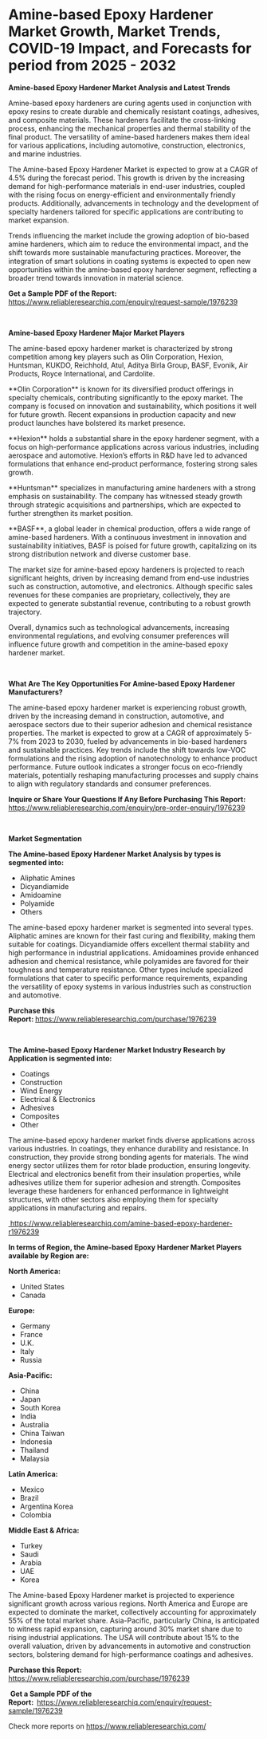 <p><h1>Amine-based Epoxy Hardener Market Growth, Market Trends, COVID-19 Impact, and Forecasts for period from 2025 - 2032</h1></p><p><strong>Amine-based Epoxy Hardener Market Analysis and Latest Trends</strong></p>
<p><p>Amine-based epoxy hardeners are curing agents used in conjunction with epoxy resins to create durable and chemically resistant coatings, adhesives, and composite materials. These hardeners facilitate the cross-linking process, enhancing the mechanical properties and thermal stability of the final product. The versatility of amine-based hardeners makes them ideal for various applications, including automotive, construction, electronics, and marine industries.</p><p>The Amine-based Epoxy Hardener Market is expected to grow at a CAGR of 4.5% during the forecast period. This growth is driven by the increasing demand for high-performance materials in end-user industries, coupled with the rising focus on energy-efficient and environmentally friendly products. Additionally, advancements in technology and the development of specialty hardeners tailored for specific applications are contributing to market expansion. </p><p>Trends influencing the market include the growing adoption of bio-based amine hardeners, which aim to reduce the environmental impact, and the shift towards more sustainable manufacturing practices. Moreover, the integration of smart solutions in coating systems is expected to open new opportunities within the amine-based epoxy hardener segment, reflecting a broader trend towards innovation in material science.</p></p>
<p><strong>Get a Sample PDF of the Report:&nbsp;</strong> <a href="https://www.reliableresearchiq.com/enquiry/request-sample/1976239?utm_campaign=2319&utm_medium=2&utm_source=Github&utm_content=ia&utm_term=03042025&utm_id=amine-based-epoxy-hardener">https://www.reliableresearchiq.com/enquiry/request-sample/1976239</a></p>
<p>&nbsp;</p>
<p><strong>Amine-based Epoxy Hardener Major Market Players</strong></p>
<p><p>The amine-based epoxy hardener market is characterized by strong competition among key players such as Olin Corporation, Hexion, Huntsman, KUKDO, Reichhold, Atul, Aditya Birla Group, BASF, Evonik, Air Products, Royce International, and Cardolite.</p><p>**Olin Corporation** is known for its diversified product offerings in specialty chemicals, contributing significantly to the epoxy market. The company is focused on innovation and sustainability, which positions it well for future growth. Recent expansions in production capacity and new product launches have bolstered its market presence.</p><p>**Hexion** holds a substantial share in the epoxy hardener segment, with a focus on high-performance applications across various industries, including aerospace and automotive. Hexion’s efforts in R&D have led to advanced formulations that enhance end-product performance, fostering strong sales growth. </p><p>**Huntsman** specializes in manufacturing amine hardeners with a strong emphasis on sustainability. The company has witnessed steady growth through strategic acquisitions and partnerships, which are expected to further strengthen its market position.</p><p>**BASF**, a global leader in chemical production, offers a wide range of amine-based hardeners. With a continuous investment in innovation and sustainability initiatives, BASF is poised for future growth, capitalizing on its strong distribution network and diverse customer base.</p><p>The market size for amine-based epoxy hardeners is projected to reach significant heights, driven by increasing demand from end-use industries such as construction, automotive, and electronics. Although specific sales revenues for these companies are proprietary, collectively, they are expected to generate substantial revenue, contributing to a robust growth trajectory. </p><p>Overall, dynamics such as technological advancements, increasing environmental regulations, and evolving consumer preferences will influence future growth and competition in the amine-based epoxy hardener market.</p></p>
<p>&nbsp;</p>
<p><strong>What Are The Key Opportunities For Amine-based Epoxy Hardener Manufacturers?</strong></p>
<p><p>The amine-based epoxy hardener market is experiencing robust growth, driven by the increasing demand in construction, automotive, and aerospace sectors due to their superior adhesion and chemical resistance properties. The market is expected to grow at a CAGR of approximately 5-7% from 2023 to 2030, fueled by advancements in bio-based hardeners and sustainable practices. Key trends include the shift towards low-VOC formulations and the rising adoption of nanotechnology to enhance product performance. Future outlook indicates a stronger focus on eco-friendly materials, potentially reshaping manufacturing processes and supply chains to align with regulatory standards and consumer preferences.</p></p>
<p><strong>Inquire or Share Your Questions If Any Before Purchasing This Report:</strong> <a href="https://www.reliableresearchiq.com/enquiry/pre-order-enquiry/1976239?utm_campaign=2319&utm_medium=2&utm_source=Github&utm_content=ia&utm_term=03042025&utm_id=amine-based-epoxy-hardener">https://www.reliableresearchiq.com/enquiry/pre-order-enquiry/1976239</a></p>
<p>&nbsp;</p>
<p><strong>Market Segmentation</strong></p>
<p><strong>The Amine-based Epoxy Hardener Market Analysis by types is segmented into:</strong></p>
<p><ul><li>Aliphatic Amines</li><li>Dicyandiamide</li><li>Amidoamine</li><li>Polyamide</li><li>Others</li></ul></p>
<p><p>The amine-based epoxy hardener market is segmented into several types. Aliphatic amines are known for their fast curing and flexibility, making them suitable for coatings. Dicyandiamide offers excellent thermal stability and high performance in industrial applications. Amidoamines provide enhanced adhesion and chemical resistance, while polyamides are favored for their toughness and temperature resistance. Other types include specialized formulations that cater to specific performance requirements, expanding the versatility of epoxy systems in various industries such as construction and automotive.</p></p>
<p><strong>Purchase this Report:&nbsp;</strong><a href="https://www.reliableresearchiq.com/purchase/1976239?utm_campaign=2319&utm_medium=2&utm_source=Github&utm_content=ia&utm_term=03042025&utm_id=amine-based-epoxy-hardener">https://www.reliableresearchiq.com/purchase/1976239</a></p>
<p>&nbsp;</p>
<p><strong>The Amine-based Epoxy Hardener Market Industry Research by Application is segmented into:</strong></p>
<p><ul><li>Coatings</li><li>Construction</li><li>Wind Energy</li><li>Electrical & Electronics</li><li>Adhesives</li><li>Composites</li><li>Other</li></ul></p>
<p><p>The amine-based epoxy hardener market finds diverse applications across various industries. In coatings, they enhance durability and resistance. In construction, they provide strong bonding agents for materials. The wind energy sector utilizes them for rotor blade production, ensuring longevity. Electrical and electronics benefit from their insulation properties, while adhesives utilize them for superior adhesion and strength. Composites leverage these hardeners for enhanced performance in lightweight structures, with other sectors also employing them for specialty applications in manufacturing and repairs.</p></p>
<p><a href="https://www.reliableresearchiq.com/amine-based-epoxy-hardener-r1976239?utm_campaign=2319&utm_medium=2&utm_source=Github&utm_content=ia&utm_term=03042025&utm_id=amine-based-epoxy-hardener">&nbsp;https://www.reliableresearchiq.com/amine-based-epoxy-hardener-r1976239</a></p>
<p><strong>In terms of Region, the Amine-based Epoxy Hardener Market Players available by Region are:</strong></p>
<p>
    <p> <strong> North America: </strong>
        <ul>
            <li>United States</li>
            <li>Canada</li>
        </ul>
        </p> 
    <p> <strong> Europe: </strong>
        <ul>
            <li>Germany</li>
            <li>France</li>
            <li>U.K.</li>
            <li>Italy</li>
            <li>Russia</li>
        </ul>
        </p> 
    <p> <strong> Asia-Pacific: </strong>
        <ul>
            <li>China</li>
            <li>Japan</li>
            <li>South Korea</li>
            <li>India</li>
            <li>Australia</li>
            <li>China Taiwan</li>
            <li>Indonesia</li>
            <li>Thailand</li>
            <li>Malaysia</li>
        </ul>
        </p> 
    <p> <strong> Latin America: </strong>
        <ul>
            <li>Mexico</li>
            <li>Brazil</li>
            <li>Argentina Korea</li>
            <li>Colombia</li>
        </ul>
        </p> 
    <p> <strong> Middle East & Africa: </strong>
        <ul>
            <li>Turkey</li>
            <li>Saudi</li>
            <li>Arabia</li>
            <li>UAE</li>
            <li>Korea</li>
        </ul>
    </p>
    </p>
<p><p>The Amine-based Epoxy Hardener market is projected to experience significant growth across various regions. North America and Europe are expected to dominate the market, collectively accounting for approximately 55% of the total market share. Asia-Pacific, particularly China, is anticipated to witness rapid expansion, capturing around 30% market share due to rising industrial applications. The USA will contribute about 15% to the overall valuation, driven by advancements in automotive and construction sectors, bolstering demand for high-performance coatings and adhesives.</p></p>
<p><strong>Purchase this Report: </strong><a href="https://www.reliableresearchiq.com/purchase/1976239?utm_campaign=2319&utm_medium=2&utm_source=Github&utm_content=ia&utm_term=03042025&utm_id=amine-based-epoxy-hardener">https://www.reliableresearchiq.com/purchase/1976239</a></p>
<p>&nbsp;<strong>Get a Sample PDF of the Report:&nbsp;&nbsp;</strong><a href="https://www.reliableresearchiq.com/enquiry/request-sample/1976239?utm_campaign=2319&utm_medium=2&utm_source=Github&utm_content=ia&utm_term=03042025&utm_id=amine-based-epoxy-hardener">https://www.reliableresearchiq.com/enquiry/request-sample/1976239</a></p>
<p><strong></strong></p>
<p>Check more reports on <a href="https://www.reliableresearchiq.com/?utm_campaign=2319&utm_medium=2&utm_source=Github&utm_content=ia&utm_term=03042025&utm_id=amine-based-epoxy-hardener">https://www.reliableresearchiq.com/</a></p>